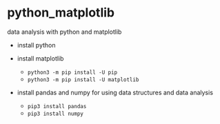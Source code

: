 # python_matplotlib
data analysis with python and matplotlib

- install python
- install matplotlib

  - `python3 -m pip install -U pip`
  - `python3 -m pip install -U matplotlib`
- install pandas and numpy for using data structures and data analysis
  - `pip3 install pandas`
  - `pip3 install numpy`
